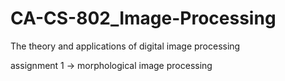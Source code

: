 # CA-CS-802_Image-Processing
The theory and applications of digital image processing

assignment 1 -> morphological image processing
